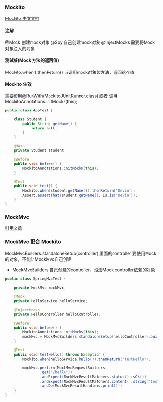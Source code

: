 ### Mockito
[Mockito 中文文档](https://github.com/hehonghui/mockito-doc-zh#0)

#### 注解

@Mock 创建mock对象
@Spy 自己创建mock对象
@InjectMocks 需要将Mock对象注入的对象

#### 测试桩(Mock 方法的返回值)
Mockito.when().thenReturn() 当调用mock对象某方法，返回这个值

#### Mockito 生效
需要使用@RunWith(MockitoJUnitRunner.class) 或者 调用MockitoAnnotations.initMocks(this);

```java
public class AppTest {

    class Student {
        public String getName() {
            return null;
        }
    }

    @Mock
    private Student student;

    @Before
    public void before() {
        MockitoAnnotations.initMocks(this);
    }

    @Test
    public void test() {
        Mockito.when(student.getName()).thenReturn("Devin");
        Assert.assertThat(student.getName(), Is.is("Devin"));
    }
}
```

### MockMvc
[引用文章](https://zhuanlan.zhihu.com/p/84507573)

### MockMvc 配合 Mockito
MockMvcBuilders.standaloneSetup(controller) 里面的controller 要使用Mock的对象，不能让MockMvc自己创建
- MockMvcBuilders 自己创建的controller，没法Mock controller依赖的对象 

```java
public class SpringMvcTest {

	private MockMvc mockMvc;

	@Mock
	private HelloService helloService;

	@InjectMocks
	private HelloController helloController;

	@Before
	public void before() {
		MockitoAnnotations.initMocks(this);
		mockMvc = MockMvcBuilders.standaloneSetup(helloController).build();
	}

	@Test
	public void testHello() throws Exception {
		Mockito.when(helloService.hello()).thenReturn("testHello");

		mockMvc.perform(MockMvcRequestBuilders
				.get("/hello"))
				.andExpect(MockMvcResultMatchers.status().isOk())
				.andExpect(MockMvcResultMatchers.content().string("testHello"))
				.andDo(MockMvcResultHandlers.print());
	}
}
```